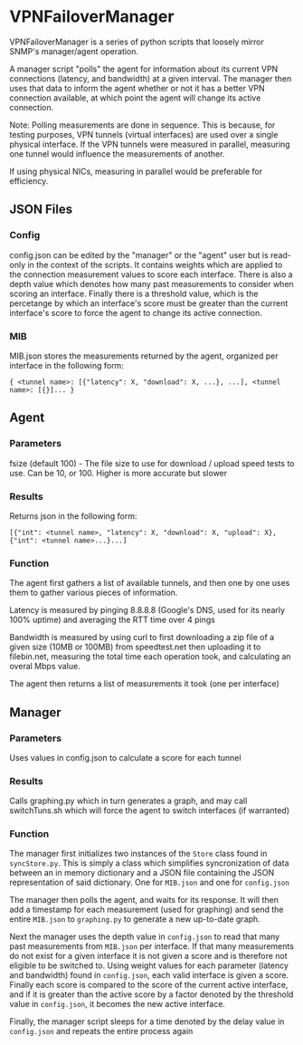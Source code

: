 # VPNFailoverManager
VPNFailoverManager is a series of python scripts that loosely mirror SNMP's manager/agent operation.

A manager script "polls" the agent for information about its current VPN connections (latency, and bandwidth) at a given interval. The manager then uses that data to inform the agent whether or not it has a better VPN connection available, at which point the agent will change its active connection.

Note: Polling measurements are done in sequence. This is because, for testing purposes, VPN tunnels (virtual interfaces) are used over a single physical interface. If the VPN tunnels were measured in parallel, measuring one tunnel would influence the measurements of another.

If using physical NICs, measuring in parallel would be preferable for efficiency.

## JSON Files
### Config
config.json can be edited by the "manager" or the "agent" user but is read-only in the context of the scripts. It contains weights which are applied to the connection measurement values to score each interface. There is also a depth value which denotes how many past measurements to consider when scoring an interface. Finally there is a threshold value, which is the percetange by which an interface's score must be greater than the current interface's score to force the agent to change its active connection.

### MIB
MIB.json stores the measurements returned by the agent, organized per interface in the following form:

`{ <tunnel name>: [{"latency": X, "download": X, ...}, ...], <tunnel name>: [{}]... }`



## Agent
### Parameters
fsize (default 100) - The file size to use for download / upload speed tests to use. Can be 10, or 100. Higher is more accurate but slower
### Results
Returns json in the following form: 

`[{"int": <tunnel name>, "latency": X, "download": X, "upload": X}, {"int": <tunnel name>...}...]`

### Function
The agent first gathers a list of available tunnels, and then one by one uses them to gather various pieces of information.

Latency is measured by pinging 8.8.8.8 (Google's DNS, used for its nearly 100% uptime) and averaging the RTT time over 4 pings

Bandwidth is measured by using curl to first downloading a zip file of a given size (10MB or 100MB) from speedtest.net then uploading it to filebin.net, measuring the total time each operation took, and calculating an overal Mbps value.

The agent then returns a list of measurements it took (one per interface)

## Manager
### Parameters
Uses values in config.json to calculate a score for each tunnel

### Results
Calls graphing.py which in turn generates a graph, and may call switchTuns.sh which will force the agent to switch interfaces (if warranted)

### Function
The manager first initializes two instances of the `Store` class found in `syncStore.py`. This is simply a class which simplifies syncronization of data between an in memory dictionary and a JSON file containing the JSON representation of said dictionary. One for `MIB.json` and one for `config.json`

The manager then polls the agent, and waits for its response. It will then add a timestamp for each measurement (used for graphing) and send the entire `MIB.json` to `graphing.py` to generate a new up-to-date graph.

Next the manager uses the depth value in `config.json` to read that many past measurements from `MIB.json` per interface. If that many measurements do not exist for a given interface it is not given a score and is therefore not eligible to be switched to. Using weight values for each parameter (latency and bandwidth) found in `config.json`, each valid interface is given a score. Finally each score is compared to the score of the current active interface, and if it is greater than the active score by a factor denoted by the threshold value in `config.json`, it becomes the new active interface.

Finally, the manager script sleeps for a time denoted by the delay value in `config.json` and repeats the entire process again


